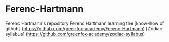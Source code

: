 # Ferenc-Hartmann
Ferenc Hartmann's repository
Ferenc Hartmann learning the [know-how of github] (https://github.com/greenfox-academy/Ferenc-Hartmann)
[Zodiac syllabus] (https://github.com/greenfox-academy/zodiac-syllabus)
